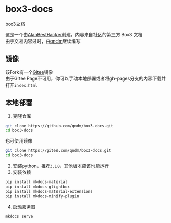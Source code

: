 # box3-docs
box3文档

这是一个由[AlanBestHacker](https://github.com/genius-alray)创建，内容来自社区的第三方 Box3 文档  
由于文档内容过时，由[qndm](https://github.com/qndm)继续编写

## 镜像
该Fork有一个[Gitee](https://gitee.com/qndm/box3-docs)镜像  
由于Gitee Page不可用，你可以手动本地部署或者将gh-pages分支的内容下载并打开`index.html`

## 本地部署
1. 克隆仓库
```bash
git clone https://github.com/qndm/box3-docs.git
cd box3-docs
```
也可使用镜像
```bash
git clone https://gitee.com/qndm/box3-docs.git
cd box3-docs
```
2. 安装python，推荐`3.10`，其他版本应该也能运行
3. 安装依赖
```bash
pip install mkdocs-material
pip install mkdocs-glightbox
pip install mkdocs-material-extensions
pip install mkdocs-minify-plugin
```
4. 启动服务器
```bash
mkdocs serve
```